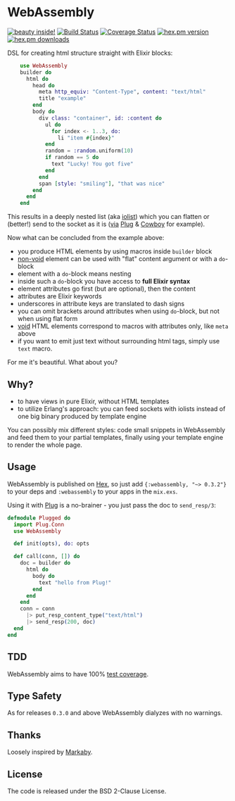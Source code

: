 WebAssembly
===========
[![beauty inside!](http://img.shields.io/badge/beauty-inside-80b0ff.svg)](http://en.wikipedia.org/wiki/Beauty)
[![Build Status](https://travis-ci.org/herenowcoder/webassembly.svg?branch=master)](https://travis-ci.org/herenowcoder/webassembly)
[![Coverage Status](https://img.shields.io/coveralls/herenowcoder/webassembly.svg)](https://coveralls.io/r/herenowcoder/webassembly)
[![hex.pm version](https://img.shields.io/hexpm/v/webassembly.svg)](https://hex.pm/packages/webassembly)
[![hex.pm downloads](https://img.shields.io/hexpm/dt/webassembly.svg)](https://hex.pm/packages/webassembly)

DSL for creating html structure straight with Elixir blocks:

```Elixir
    use WebAssembly
    builder do
      html do
        head do
          meta http_equiv: "Content-Type", content: "text/html"
          title "example"
        end
        body do
          div class: "container", id: :content do
            ul do
              for index <- 1..3, do:
                li "item #{index}"
            end
            random = :random.uniform(10)
            if random == 5 do
              text "Lucky! You got five"
            end
          end
          span [style: "smiling"], "that was nice"
        end
      end
    end
```

This results in a deeply nested list (aka [iolist])
which you can flatten or (better!) send to the socket as it is
([via][via-plug] [Plug] & [Cowboy] for example).

Now what can be concluded from the example above:

* you produce HTML elements by using macros inside `builder` block
* [non-void] element can be used with "flat" content argument or with a `do`-block
* element with a `do`-block means nesting
* inside such a `do`-block you have access to **full Elixir syntax**
* element attributes go first (but are optional), then the content
* attributes are Elixir keywords
* underscores in attribute keys are translated to dash signs
* you can omit brackets around attributes when using `do`-block,
  but not when using flat form
* [void] HTML elements correspond to macros with attributes only,
  like `meta` above
* if you want to emit just text without surrounding html tags,
  simply use `text` macro.

For me it's beautiful. What about you?

## Why?

* to have views in pure Elixir, without HTML templates
* to utilize Erlang's approach: you can feed sockets with iolists
  instead of one big binary produced by template engine

You can possibly mix different styles: code small snippets in
WebAssembly and feed them to your partial templates, finally using
your template engine to render the whole page.

## Usage

WebAssembly is published on [Hex], so just add `{:webassembly, "~> 0.3.2"}`
to your deps and `:webassembly` to your apps in the `mix.exs`.

Using it with [Plug] is a no-brainer - you just pass the doc to `send_resp/3`:

```Elixir
defmodule Plugged do
  import Plug.Conn
  use WebAssembly

  def init(opts), do: opts

  def call(conn, []) do
    doc = builder do
      html do
        body do
          text "hello from Plug!"
        end
      end
    end
    conn = conn
      |> put_resp_content_type("text/html")
      |> send_resp(200, doc)
  end
end
```

## TDD

WebAssembly aims to have 100% [test coverage].

## Type Safety

As for releases `0.3.0` and above WebAssembly dialyzes with no warnings.

## Thanks

Loosely inspired by [Markaby].

## License

The code is released under the BSD 2-Clause License.

[markaby]: http://markaby.github.io/
[plug]:    http://hex.pm/packages/plug
[cowboy]:  http://hex.pm/packages/cowboy
[iolist]:  http://www.erlang.org/doc/reference_manual/typespec.html
[hex]:     http://hex.pm
[void]:    http://www.w3.org/TR/html5/syntax.html#void-elements
[non-void]: http://www.w3.org/TR/html-markup/syntax.html#elements-html-syntax-list
[test coverage]: https://coveralls.io/r/herenowcoder/webassembly
[via-plug]: https://github.com/herenowcoder/webassembly#usage
